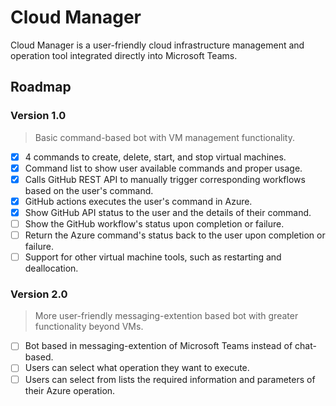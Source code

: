 # Cloud Manager

Cloud Manager is a user-friendly cloud infrastructure management and operation tool integrated directly into Microsoft Teams.

## Roadmap

### Version 1.0
> Basic command-based bot with VM management functionality.
- [x] 4 commands to create, delete, start, and stop virtual machines.
- [x] Command list to show user available commands and proper usage.
- [x] Calls GitHub REST API to manually trigger corresponding workflows based on the user's command.
- [x] GitHub actions executes the user's command in Azure.
- [x] Show GitHub API status to the user and the details of their command.
- [ ] Show the GitHub workflow's status upon completion or failure.
- [ ] Return the Azure command's status back to the user upon completion or failure.
- [ ] Support for other virtual machine tools, such as restarting and deallocation.

### Version 2.0
> More user-friendly messaging-extention based bot with greater functionality beyond VMs.
- [ ] Bot based in messaging-extention of Microsoft Teams instead of chat-based.
- [ ] Users can select what operation they want to execute.
- [ ] Users can select from lists the required information and parameters of their Azure operation.